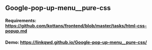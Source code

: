## Google-pop-up-menu__pure-css
#### Requirements: https://github.com/kottans/frontend/blob/master/tasks/html-css-popup.md
#### Demo: https://linkqwd.github.io/Google-pop-up-menu__pure-css/
